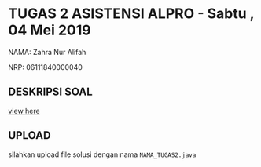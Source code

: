 # TUGAS 2 ASISTENSI ALPRO - Sabtu , 04 Mei 2019
NAMA:   Zahra Nur Alifah

NRP:    06111840000040


## DESKRIPSI SOAL
[view here](https://github.com/asistensi-matematika/tugas2/blob/master/soal.ipynb)
## UPLOAD 
silahkan upload file solusi dengan nama `NAMA_TUGAS2.java` 

